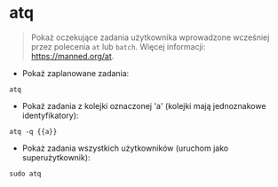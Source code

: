 # atq

> Pokaż oczekujące zadania użytkownika wprowadzone wcześniej przez polecenia `at` lub `batch`.
> Więcej informacji: <https://manned.org/at>.

- Pokaż zaplanowane zadania:

`atq`

- Pokaż zadania z kolejki oznaczonej 'a' (kolejki mają jednoznakowe identyfikatory):

`atq -q {{a}}`

- Pokaż zadania wszystkich użytkowników (uruchom jako superużytkownik):

`sudo atq`
